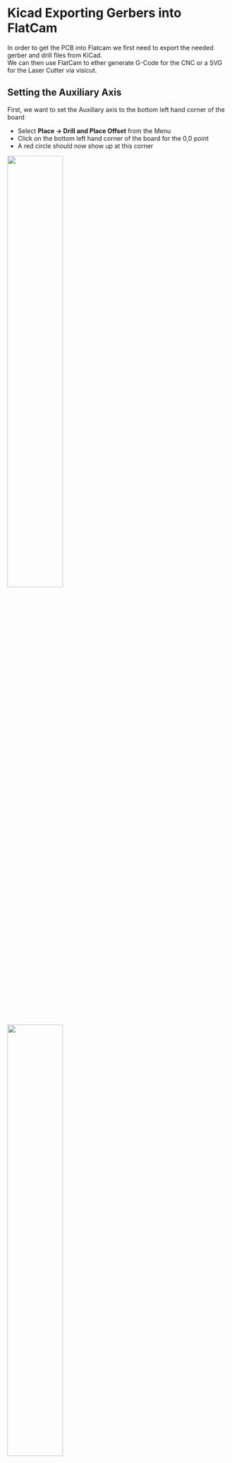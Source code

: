 # Kicad Exporting Gerbers into FlatCam

In order to get the PCB into Flatcam we first need to export the needed gerber and drill files from KiCad.<br>
We can then use FlatCam to ether generate G-Code for the CNC or a SVG for the Laser Cutter via visicut.


## Setting the Auxiliary Axis

First, we want to set the Auxiliary axis to the bottom left hand corner of the board <br>

  * Select **Place -> Drill and Place Offset** from the Menu
  * Click on the bottom left hand corner of the board for the 0,0 point
  * A red circle should now show up at this corner

<a href="../../../images/PCB/KiCad/ExportGerber-FlatCam/Gerber1.png"><img src="../../../images/PCB/KiCad/ExportGerber-FlatCam/Gerber1.png" height="50%" width="50%" ></a> <br>

<a href="../../../images/PCB/KiCad/ExportGerber-FlatCam/Gerber2.png"><img src="../../../images/PCB/KiCad/ExportGerber-FlatCam/Gerber2.png" height="50%" width="50%" ></a> <br>

## Exporting Gerbers

Next, we want to use the Plot option to output the drill and Gerber Files

  * Select **File -> Plot** from the menu

<a href="../../../images/PCB/KiCad/ExportGerber-FlatCam/Gerber3.png"><img src="../../../images/PCB/KiCad/ExportGerber-FlatCam/Gerber3.png" height="50%" width="50%" ></a> <br>

  * Select the output directory
  * Select which layers to export (Top / Bottom)
  * Make sure **Use auxiliary axis as origin** is ticked
  * Click Plot

<a href="../../../images/PCB/KiCad/ExportGerber-FlatCam/Gerber4.png"><img src="../../../images/PCB/KiCad/ExportGerber-FlatCam/Gerber4.png" height="50%" width="50%" ></a> <br>

## Exporting Drill Files

Next, we are going to generate the drill files, since FlatCAM can read these too

  * Select **Generate Drill File**
  * You should be able to leave most of the options at the defaults
  * Make sure **Drill Origin** is set to **Auxiliary Axis**
  * Click **Drill File** to generate the .drl file

<a href="../../../images/PCB/KiCad/ExportGerber-FlatCam/Gerber5.png"><img src="../../../images/PCB/KiCad/ExportGerber-FlatCam/Gerber5.png" height="50%" width="50%" ></a> <br>
